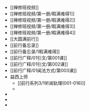 - [[禅修班视频]]
- [[禅修班视频/第一册/暇满难得1]]
- [[禅修班视频/第一册/暇满难得2]]
- [[禅修班视频/第一册/暇满难得3]]
- [[禅修班视频/第一册/暇满难得4]]
- [[大圆满前行]]
- [[前行备忘录]]
- [[前行备忘录/1暇满难得]]
- [[前行广释/01引文/第001课]]
- [[前行广释/01引文/第002课]]
- [[前行广释/01闻法方式/第003课]]
- 益西上师
	- [[前行系列3/1听闻轨理(001-016)]]
	-
-
-
-